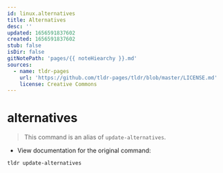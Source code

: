```yaml
---
id: linux.alternatives
title: Alternatives
desc: ''
updated: 1656591837602
created: 1656591837602
stub: false
isDir: false
gitNotePath: 'pages/{{ noteHiearchy }}.md'
sources:
  - name: tldr-pages
    url: 'https://github.com/tldr-pages/tldr/blob/master/LICENSE.md'
    license: Creative Commons
---
```

# alternatives

> This command is an alias of `update-alternatives`.

- View documentation for the original command:

`tldr update-alternatives`


